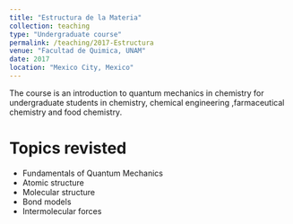 ```yaml
---
title: "Estructura de la Materia"
collection: teaching
type: "Undergraduate course"
permalink: /teaching/2017-Estructura
venue: "Facultad de Quimica, UNAM"
date: 2017
location: "Mexico City, Mexico"
---
```


The course is an introduction to quantum mechanics in chemistry for undergraduate students in chemistry, chemical engineering
,farmaceutical chemistry and food chemistry. 

Topics revisted
======

 * Fundamentals of Quantum Mechanics
 * Atomic structure
 * Molecular structure
 * Bond models
 * Intermolecular forces


